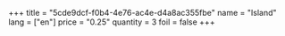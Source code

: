 +++
title = "5cde9dcf-f0b4-4e76-ac4e-d4a8ac355fbe"
name = "Island"
lang = ["en"]
price = "0.25"
quantity = 3
foil = false
+++

